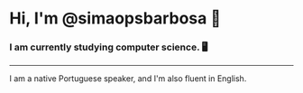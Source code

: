 # Hi, I'm **@simaopsbarbosa** :wave:
### I am currently **studying** computer science. :desktop_computer:


---

I am a native Portuguese speaker, and I'm also fluent in English. 
